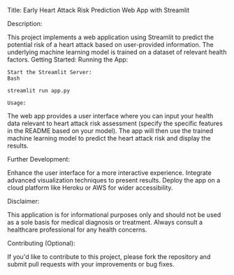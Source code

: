 Title: Early Heart Attack Risk Prediction Web App with Streamlit

Description:

This project implements a web application using Streamlit to predict the potential risk of a heart attack based on user-provided information. The underlying machine learning model is trained on a dataset of relevant health factors.
Getting Started:
Running the App:

    Start the Streamlit Server:
    Bash

    streamlit run app.py

    Usage:

The web app provides a user interface where you can input your health data relevant to heart attack risk assessment (specify the specific features in the README based on your model). The app will then use the trained machine learning model to predict the heart attack risk and display the results.


Further Development:

  Enhance the user interface for a more interactive experience.
   Integrate advanced visualization techniques to present results.
  Deploy the app on a cloud platform like Heroku or AWS for wider accessibility.

Disclaimer:

This application is for informational purposes only and should not be used as a sole basis for medical diagnosis or treatment. Always consult a healthcare professional for any health concerns.

Contributing (Optional):

If you'd like to contribute to this project, please fork the repository and submit pull requests with your improvements or bug fixes.
    
